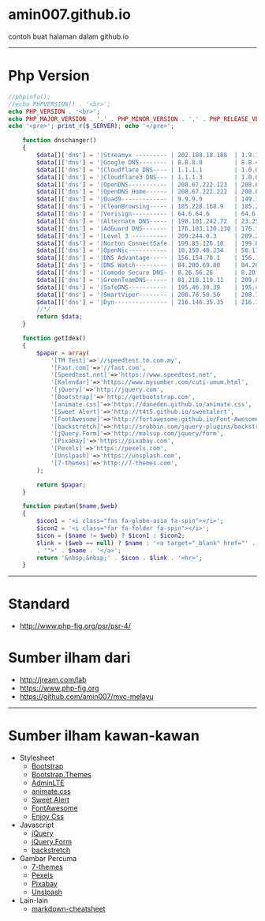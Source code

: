 # amin007.github.io
contoh buat halaman dalam github.io

___
# Php Version

```php
//phpinfo();
//echo PHPVERSION() . '<br>';
echo PHP_VERSION . '<br>';
echo PHP_MAJOR_VERSION . '.' . PHP_MINOR_VERSION . '.' . PHP_RELEASE_VERSION . '<br>';
echo '<pre>'; print_r($_SERVER); echo '</pre>';
```

```php
	function dnschanger()
	{
		$data[]['dns'] = '|Streamyx --------- | 202.188.18.188  | 1.9.1.9';
		$data[]['dns'] = '|Google DNS-------- | 8.8.8.8         | 8.8.4.4';
		$data[]['dns'] = '|Cloudflare DNS---- | 1.1.1.1         | 1.0.0.1';
		$data[]['dns'] = '|Cloudflare3 DNS--- | 1.1.1.3         | 1.0.0.3';
		$data[]['dns'] = '|OpenDNS----------- | 208.67.222.123  | 208.67.222.220';
		$data[]['dns'] = '|OpenDNS Home------ | 208.67.222.222  | 208.67.220.220';
		$data[]['dns'] = '|Quad9------------- | 9.9.9.9         | 149.112.112.112';
		$data[]['dns'] = '|CleanBrowsing----- | 185.228.168.9   | 185.228.169.9';
		$data[]['dns'] = '|Verisign---------- | 64.6.64.6       | 64.6.65.6';
		$data[]['dns'] = '|Alternate DNS----- | 198.101.242.72  | 23.253.163.53';
		$data[]['dns'] = '|AdGuard DNS------- | 176.103.130.130 | 176.103.130.131';
		$data[]['dns'] = '|Level 3 ---------- | 209.244.0.3     | 209.244.0.3';
		$data[]['dns'] = '|Norton ConnectSafe | 199.85.126.10   | 199.85.127.10';
		$data[]['dns'] = '|OpenNic----------- | 10.150.40.234   | 50.116.23.211';
		$data[]['dns'] = '|DNS Advantage----- | 156.154.70.1    | 156.154.71.1';
		$data[]['dns'] = '|DNS Watch--------- | 84.200.69.80    | 84.200.70.40';
		$data[]['dns'] = '|Comodo Secure DNS- | 8.26.56.26      | 8.20.247.20';
		$data[]['dns'] = '|GreenTeamDNS------ | 81.218.119.11   | 209.88.198.133';
		$data[]['dns'] = '|SafeDNS----------- | 195.46.39.39    | 195.46.39.40';
		$data[]['dns'] = '|SmartViper-------- | 208.76.50.50    | 208.76.51.51';
		$data[]['dns'] = '|Dyn--------------- | 216.146.35.35   | 216.146.36.36';
		//*/
		return $data;
	}
```

```php
	function getIdea()
	{
		$papar = array(
			'[TM Test]'=>'//speedtest.tm.com.my',
			'[Fast.com]'=>'//fast.com',
			'[Speedtest.net]'=>'https://www.speedtest.net',
			'[Kalendar]'=>'https://www.mysumber.com/cuti-umum.html',
			'[jQuery]'=>'http://jquery.com',
			'[Bootstrap]'=>'http://getbootstrap.com',
			'[animate.css]'=>'https://daneden.github.io/animate.css',
			'[Sweet Alert]'=>'http://t4t5.github.io/sweetalert',
			'[FontAwesome]'=>'http://fortawesome.github.io/Font-Awesome',
			'[backstretch]'=>'http://srobbin.com/jquery-plugins/backstretch',
			'[jQuery.Form]'=>'http://malsup.com/jquery/form',
			'[Pixabay]'=>'https://pixabay.com',
			'[Pexels]'=>'https://pexels.com',
			'[Unslpash]'=>'https://unsplash.com',
			'[7-themes]'=>'http://7-themes.com',
		);

		return $papar;
	}
```

```php
	function pautan($name,$web)
	{
		$icon1 = '<i class="fas fa-globe-asia fa-spin"></i>';
		$icon2 = '<i class="far fa-folder fa-spin"></i>';
		$icon = ($name != $web) ? $icon1 : $icon2;
		$link = ($web == null) ? $name : '<a target="_blank" href="' . $web
		. '">' . $name . '</a>';
		return '&nbsp;&nbsp;' . $icon . $link . '<hr>';
	}
```
___
# Standard
* http://www.php-fig.org/psr/psr-4/

# Sumber ilham dari
* http://jream.com/lab
* https://www.php-fig.org
* https://github.com/amin007/mvc-melayu

___
# Sumber ilham kawan-kawan
* Stylesheet
  * [Bootstrap](http://getbootstrap.com)
  * [Bootstrap.Themes](http://bootstrap.themes.guide)
  * [AdminLTE](https://adminlte.io/themes/AdminLTE)
  * [animate.css](https://daneden.github.io/animate.css)
  * [Sweet Alert](http://t4t5.github.io/sweetalert)
  * [FontAwesome](http://fortawesome.github.io/Font-Awesome)
  * [Enjoy Css](https://enjoycss.com)
* Javascript
  * [jQuery](http://jquery.com)
  * [jQuery.Form](http://malsup.com/jquery/form)
  * [backstretch](http://srobbin.com/jquery-plugins/backstretch)
* Gambar Percuma
  * [7-themes](http://7-themes.com)
  * [Pexels](https://pexels.com)
  * [Pixabay](https://pixabay.com)
  * [Unslpash](https://unsplash.com)
* Lain-lain
  * [markdown-cheatsheet](https://guides.github.com/pdfs/markdown-cheatsheet-online.pdf)
